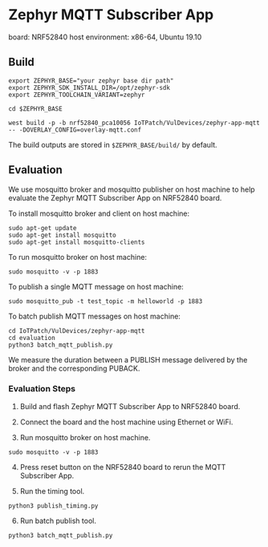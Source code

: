 # Zephyr MQTT Subscriber App

board: NRF52840
host environment: x86-64, Ubuntu 19.10

## Build

```
export ZEPHYR_BASE="your zephyr base dir path"
export ZEPHYR_SDK_INSTALL_DIR=/opt/zephyr-sdk
export ZEPHYR_TOOLCHAIN_VARIANT=zephyr

cd $ZEPHYR_BASE

west build -p -b nrf52840_pca10056 IoTPatch/VulDevices/zephyr-app-mqtt -- -DOVERLAY_CONFIG=overlay-mqtt.conf
```

The build outputs are stored in `$ZEPHYR_BASE/build/` by default.


## Evaluation

We use mosquitto broker and mosquitto publisher on host machine to help evaluate the Zephyr MQTT Subscriber App on NRF52840 board.

To install mosquitto broker and client on host machine:

```
sudo apt-get update
sudo apt-get install mosquitto
sudo apt-get install mosquitto-clients
```

To run mosquitto broker on host machine:

```
sudo mosquitto -v -p 1883
```

To publish a single MQTT message on host machine:

```
sudo mosquitto_pub -t test_topic -m helloworld -p 1883
```

To batch publish MQTT messages on host machine:

```
cd IoTPatch/VulDevices/zephyr-app-mqtt
cd evaluation
python3 batch_mqtt_publish.py
```

We measure the duration between a PUBLISH message delivered by the broker and the corresponding PUBACK.

### Evaluation Steps

1. Build and flash Zephyr MQTT Subscriber App to NRF52840 board.

2. Connect the board and the host machine using Ethernet or WiFi.

3. Run mosquitto broker on host machine.

```
sudo mosquitto -v -p 1883
```

4. Press reset button on the NRF52840 board to rerun the MQTT Subscriber App.

5. Run the timing tool.

```
python3 publish_timing.py
```

6. Run batch publish tool.

```
python3 batch_mqtt_publish.py
```
